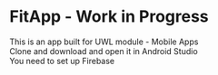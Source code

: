 # FitApp - Work in Progress
This is an app built for UWL module - Mobile Apps<br>
Clone and download and open it in Android Studio<br>
You need to set up Firebase
